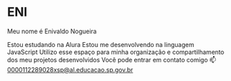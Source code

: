 # ENI
Meu nome é Enivaldo Nogueira

Estou estudando na Alura
Estou me desenvolvendo na linguagem JavaScript
Utilizo esse espaço para minha organização e compartilhamento dos meu projetos desenvolvidos 
Você pode entrar em contato comigo 📫
0000112289028xsp@al.educacao.sp.gov.br
